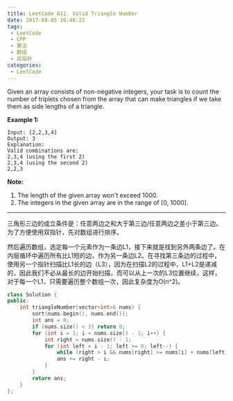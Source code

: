 ```yaml
---
title: LeetCode 611. Valid Triangle Number
date: 2017-08-05 16:48:23
tags:
 - LeetCode
 - CPP
 - 算法
 - 数组
 - 双指针
categories:
 - LeetCode
---
```


Given an array consists of non-negative integers, your task is to count the number of triplets chosen from the array that can make triangles if we take them as side lengths of a triangle.

**Example 1:**

```
Input: [2,2,3,4]
Output: 3
Explanation:
Valid combinations are: 
2,3,4 (using the first 2)
2,3,4 (using the second 2)
2,2,3

```

**Note:**

1. The length of the given array won't exceed 1000.
2. The integers in the given array are in the range of [0, 1000].

<!-- more -->

--------------

三角形三边的成立条件是：任意两边之和大于第三边/任意两边之差小于第三边。为了方便使用双指针，先对数组进行排序。

然后遍历数组，选定每一个元素作为一条边L1，接下来就是找到另外两条边了。在内层循环中遍历所有比L1短的边，作为另一条边L2。在寻找第三条边的过程中，使用另一个指针扫描比L1长的边（L3），因为在扫描L2的过程中，L1+L2是递减的，因此我们不必从最长的边开始扫描，而可以从上一次的L3位置继续，这样，对于每一个L1，只需要遍历整个数组一次，因此复杂度为O(n^2)。

```cpp
class Solution {
public:
    int triangleNumber(vector<int>& nums) {
        sort(nums.begin(), nums.end());
        int ans = 0;
        if (nums.size() < 3) return 0;
        for (int i = 1; i < nums.size() - 1; i++) {
            int right = nums.size() - 1;
            for (int left = i - 1; left >= 0; left--) {
                while (right > i && nums[right] >= nums[i] + nums[left]) right--;
                ans += right - i;
            }
        }
        return ans;
    }
};
```


